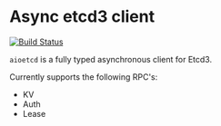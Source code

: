 # Async etcd3 client

[![Build Status](https://cloud.drone.io/api/badges/SergeyTsaplin/aioetcd/status.svg)](https://cloud.drone.io/SergeyTsaplin/aioetcd)

`aioetcd` is a fully typed asynchronous client for Etcd3.

Currently supports the following RPC's:

* KV
* Auth
* Lease